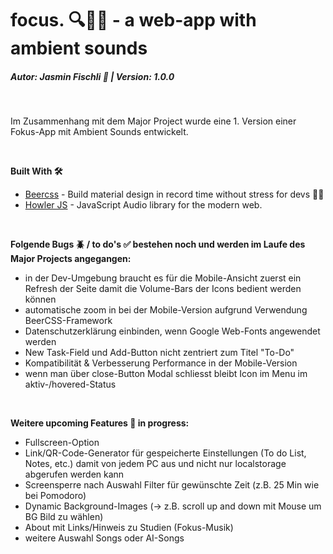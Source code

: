 # focus. 🔍🧠🎵 - a web-app with ambient sounds
##### **Autor: Jasmin Fischli** 🌈  |  **Version: 1.0.0**

<br>

Im Zusammenhang mit dem Major Project wurde eine 1. Version einer Fokus-App mit Ambient Sounds entwickelt. 

<br>

**Built With 🛠️**
- [Beercss](https://www.beercss.com/) - Build material design in record time without stress for devs 🍺💛
- [Howler JS](https://howlerjs.com/) - JavaScript Audio library for the modern web.

<br>

**Folgende Bugs 🪲 / to do's ✅ bestehen noch und werden im Laufe des Major Projects angegangen:**
- in der Dev-Umgebung braucht es für die Mobile-Ansicht zuerst ein Refresh der Seite damit die Volume-Bars der Icons bedient werden können
- automatische zoom in bei der Mobile-Version aufgrund Verwendung BeerCSS-Framework
- Datenschutzerklärung einbinden, wenn Google Web-Fonts angewendet werden
- New Task-Field und Add-Button nicht zentriert zum Titel "To-Do"
- Kompatibilität & Verbesserung Performance in der Mobile-Version
- wenn man über close-Button Modal schliesst bleibt Icon im Menu im aktiv-/hovered-Status

<br>

**Weitere upcoming Features 🌟 in progress:**
- Fullscreen-Option
- Link/QR-Code-Generator für gespeicherte Einstellungen (To do List, Notes, etc.) damit von jedem PC aus und nicht nur localstorage abgerufen werden kann
- Screensperre nach Auswahl Filter für gewünschte Zeit (z.B. 25 Min wie bei Pomodoro)
- Dynamic Background-Images (-> z.B. scroll up and down mit Mouse um BG Bild zu wählen)
- About mit Links/Hinweis zu Studien (Fokus-Musik)
- weitere Auswahl Songs oder AI-Songs


